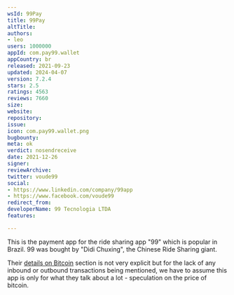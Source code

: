 ```yaml
---
wsId: 99Pay
title: 99Pay
altTitle: 
authors:
- leo
users: 1000000
appId: com.pay99.wallet
appCountry: br
released: 2021-09-23
updated: 2024-04-07
version: 7.2.4
stars: 2.5
ratings: 4563
reviews: 7660
size: 
website: 
repository: 
issue: 
icon: com.pay99.wallet.png
bugbounty: 
meta: ok
verdict: nosendreceive
date: 2021-12-26
signer: 
reviewArchive: 
twitter: voude99
social:
- https://www.linkedin.com/company/99app
- https://www.facebook.com/voude99
redirect_from: 
developerName: 99 Tecnologia LTDA
features: 

---
```


This is the payment app for the ride sharing app "99" which is popular in
Brazil. 99 was bought by "Didi Chuxing", the Chinese Ride Sharing giant.

Their
[details on Bitcoin](https://99app.com/99pay/novo-app/bitcoin/) section is not
very explicit but for the lack of any inbound or outbound transactions being
mentioned, we have to assume this app is only for what they talk about a lot -
speculation on the price of bitcoin.

